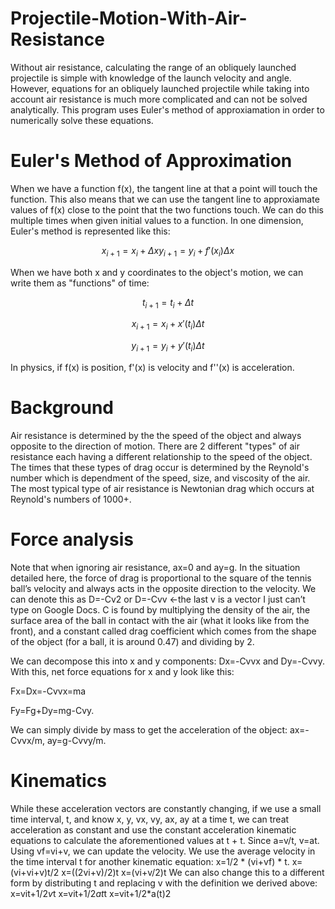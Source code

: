 # Projectile-Motion-With-Air-Resistance

Without air resistance, calculating the range of an obliquely launched projectile is simple with knowledge of the launch velocity and angle.  However, equations for an obliquely launched projectile while taking into account air resistance is much more complicated and can not be solved analytically.  This program uses Euler's method of approxiamation in order to numerically solve these equations.

# Euler's Method of Approximation
When we have a function f(x), the tangent line at that a point will touch the function.  This also means that we can use the tangent line to approxiamate values of f(x) close to the point that the two functions touch.  We can do this multiple times when given initial values to a function.  In one dimension, Euler's method is represented like this:

$$
x_{i+1}=x_{i}+\Delta x
y_{i+1}=y_{i}+f'(x_i)\Delta x
$$

When we have both x and y coordinates to the object's motion, we can write them as "functions" of time:

$$
t_{i+1}=t_{i} + \Delta t
$$

$$
x_{i+1}=x_{i}+x'(t_i)\Delta t
$$

$$
y_{i+1}=y_{i}+y'(t_i)\Delta t
$$

In physics, if f(x) is position, f'(x) is velocity and f''(x) is acceleration.


# Background
Air resistance is determined by the the speed of the object and always opposite to the direction of motion.  There are 2 different "types" of air resistance each having a different relationship to the speed of the object.  The times that these types of drag occur is determined by the Reynold's number which is dependment of the speed, size, and viscosity of the air.  The most typical type of air resistance is Newtonian drag which occurs at Reynold's numbers of 1000+.

# Force analysis
Note that when ignoring air resistance, ax=0 and ay=g.  In the situation detailed here, the force of drag is proportional to the square of the tennis ball’s velocity and always acts in the opposite direction to the velocity.  We can denote this as D=-Cv2 or D=-Cvv ←the last v is a vector I just can’t type on Google Docs.  C is found by multiplying the density of the air, the surface area of the ball in contact with the air (what it looks like from the front), and a constant called drag coefficient which comes from the shape of the object (for a ball, it is around 0.47) and dividing by 2.   

We can decompose this into x and y components: Dx=-Cvvx and Dy=-Cvvy.  With this, net force equations for x and y look like this: 

Fx=Dx=-Cvvx=ma             

Fy=Fg+Dy=mg-Cvy.  

We can simply divide by mass to get the acceleration of the object:  ax=-Cvvx/m, ay=g-Cvvy/m.  


# Kinematics

While these acceleration vectors are constantly changing, if we use a small time interval, t, and know x, y, vx, vy, ax, ay at a time t, we can treat acceleration as constant and use the constant acceleration kinematic equations to calculate the aforementioned values at t + t.  Since a=v/t, v=at.  Using vf=vi+v, we can update the velocity.  We use the average velocity in the time interval t for another kinematic equation: x=1/2 * (vi+vf) * t.
x=(vi+vi+v)t/2
x=((2vi+v)/2)t
x=(vi+v/2)t
We can also change this to a different form by distributing t and replacing v with the definition we derived above:
x=vit+1/2*v*t
x=vit+1/2*at*t
x=vit+1/2*a(t)2
